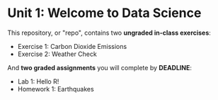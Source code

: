 # Unit 1: Welcome to Data Science

This repository, or "repo", contains two **ungraded in-class exercises**:

  - Exercise 1: Carbon Dioxide Emissions
  - Exercise 2: Weather Check

And **two graded assignments** you will complete by **DEADLINE**:
  - Lab 1: Hello R!
  - Homework 1: Earthquakes
